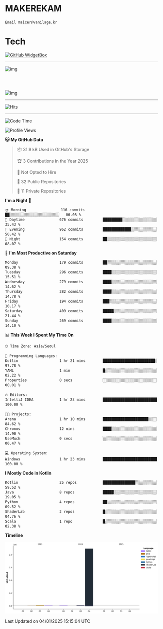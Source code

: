 # MAKEREKAM

`Email maicer@vanilage.kr`

# Tech

[![GitHub WidgetBox](https://github-widgetbox.vercel.app/api/skills?languages=python,js,ts,c,cpp,cs,java,kotlin,bash,md,html,css,xml,yaml,swift,powershell,json,R,SQL,php&tools=git,npm,gradle,nodejs,vercel,nginx&includeNames=true&theme=darkmode)](https://github.com/Jurredr/github-widgetbox)

---

![img](https://github-readme-stats.vercel.app/api/top-langs/?username=MAKEREKAM&layout=compact&theme=gruvbox)

<br>
<br>

![img](https://github-readme-stats.vercel.app/api/?username=MAKEREKAM&layout=compact&theme=gruvbox)

---

[![Hits](https://hits.seeyoufarm.com/api/count/incr/badge.svg?url=https%3A%2F%2Fgithub.com%2FMAKEREKAM&count_bg=%234A49D1&title_bg=%23555555&icon=&icon_color=%23E7E7E7&title=방문&edge_flat=false)](https://hits.seeyoufarm.com)

---

<!--START_SECTION:waka-->
![Code Time](http://img.shields.io/badge/Code%20Time-308%20hrs%206%20mins-blue)

![Profile Views](http://img.shields.io/badge/Profile%20Views-0-blue)

**🐱 My GitHub Data** 

> 📦 31.9 kB Used in GitHub's Storage 
 > 
> 🏆 3 Contributions in the Year 2025
 > 
> 🚫 Not Opted to Hire
 > 
> 📜 32 Public Repositories 
 > 
> 🔑 11 Private Repositories 
 > 
**I'm a Night 🦉** 

```text
🌞 Morning                116 commits         ██░░░░░░░░░░░░░░░░░░░░░░░   06.08 % 
🌆 Daytime                676 commits         █████████░░░░░░░░░░░░░░░░   35.43 % 
🌃 Evening                962 commits         █████████████░░░░░░░░░░░░   50.42 % 
🌙 Night                  154 commits         ██░░░░░░░░░░░░░░░░░░░░░░░   08.07 % 
```
📅 **I'm Most Productive on Saturday** 

```text
Monday                   179 commits         ██░░░░░░░░░░░░░░░░░░░░░░░   09.38 % 
Tuesday                  296 commits         ████░░░░░░░░░░░░░░░░░░░░░   15.51 % 
Wednesday                279 commits         ████░░░░░░░░░░░░░░░░░░░░░   14.62 % 
Thursday                 282 commits         ████░░░░░░░░░░░░░░░░░░░░░   14.78 % 
Friday                   194 commits         ███░░░░░░░░░░░░░░░░░░░░░░   10.17 % 
Saturday                 409 commits         █████░░░░░░░░░░░░░░░░░░░░   21.44 % 
Sunday                   269 commits         ████░░░░░░░░░░░░░░░░░░░░░   14.10 % 
```


📊 **This Week I Spent My Time On** 

```text
🕑︎ Time Zone: Asia/Seoul

💬 Programming Languages: 
Kotlin                   1 hr 21 mins        ████████████████████████░   97.78 % 
YAML                     1 min               █░░░░░░░░░░░░░░░░░░░░░░░░   02.22 % 
Properties               0 secs              ░░░░░░░░░░░░░░░░░░░░░░░░░   00.01 % 

🔥 Editors: 
IntelliJ IDEA            1 hr 23 mins        █████████████████████████   100.00 % 

🐱‍💻 Projects: 
Arena                    1 hr 10 mins        █████████████████████░░░░   84.62 % 
Chronos                  12 mins             ████░░░░░░░░░░░░░░░░░░░░░   14.90 % 
UseMuch                  0 secs              ░░░░░░░░░░░░░░░░░░░░░░░░░   00.47 % 

💻 Operating System: 
Windows                  1 hr 23 mins        █████████████████████████   100.00 % 
```

**I Mostly Code in Kotlin** 

```text
Kotlin                   25 repos            ███████████████░░░░░░░░░░   59.52 % 
Java                     8 repos             █████░░░░░░░░░░░░░░░░░░░░   19.05 % 
Python                   4 repos             ██░░░░░░░░░░░░░░░░░░░░░░░   09.52 % 
ShaderLab                2 repos             █░░░░░░░░░░░░░░░░░░░░░░░░   04.76 % 
Scala                    1 repo              █░░░░░░░░░░░░░░░░░░░░░░░░   02.38 % 
```



**Timeline**

![Lines of Code chart](https://raw.githubusercontent.com/MAKEREKAM/MAKEREKAM/main/assets/bar_graph.png)


 Last Updated on 04/01/2025 15:15:04 UTC
<!--END_SECTION:waka-->
